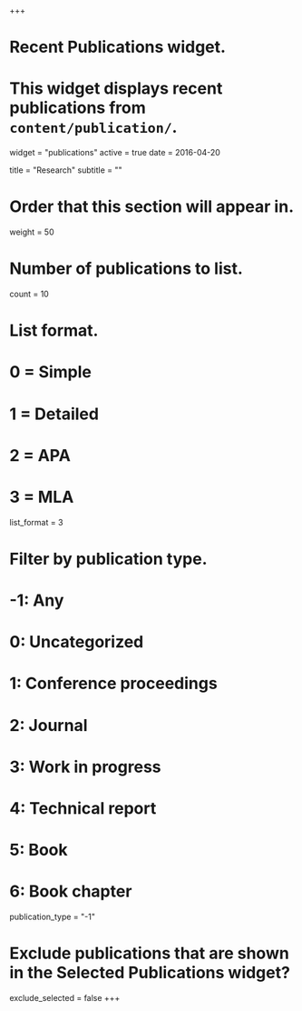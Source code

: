 +++
# Recent Publications widget.
# This widget displays recent publications from `content/publication/`.
widget = "publications"
active = true
date = 2016-04-20

title = "Research"
subtitle = ""

# Order that this section will appear in.
weight = 50

# Number of publications to list.
count = 10

# List format.
#   0 = Simple
#   1 = Detailed
#   2 = APA
#   3 = MLA
list_format = 3

# Filter by publication type.
# -1: Any
#  0: Uncategorized
#  1: Conference proceedings
#  2: Journal
#  3: Work in progress
#  4: Technical report
#  5: Book
#  6: Book chapter
publication_type = "-1"

# Exclude publications that are shown in the Selected Publications widget?
exclude_selected = false
+++

